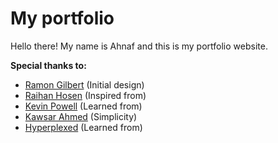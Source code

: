 # My portfolio

Hello there! My name is Ahnaf and this is my portfolio website.

**Special thanks to:**

<!-- Borrowed ideas from -->

- [Ramon Gilbert](https://gilabert.design) (Initial design)
- [Raihan Hosen](https://elegant-gaufre-d07a17.netlify.app) (Inspired from)
- [Kevin Powell](https://www.kevinpowell.co) (Learned from)
- [Kawsar Ahmed](https://kawsar.design) (Simplicity)
- [Hyperplexed](https://www.youtube.com/c/Hyperplexed) (Learned from)
